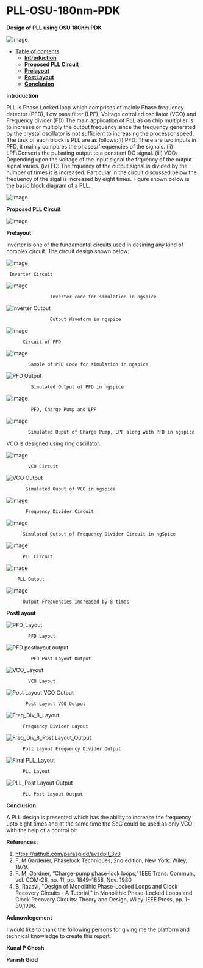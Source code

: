 # PLL-OSU-180nm-PDK
**Design of PLL using OSU 180nm PDK**

![image](https://user-images.githubusercontent.com/92794189/137905301-931cca11-2a86-4da9-9463-8f77f6ea9b0f.png)
* [Table of contents](#gh-md-toc)
   * [**Introduction**](#table-of-contents)
   * [**Proposed PLL Circuit**](#installation)
   * [**Prelayout**](#installation)
   * [**PostLayout**](#usage)
   * [**Conclusion**](#stdin)

**Introduction**

PLL is Phase Locked loop which comprises of mainly Phase frequency detector (PFD), Low pass filter (LPF), Voltage cotrolled oscillator (VCO) and Frequency divider (FD).The main application of PLL as on chip multiplier is to increase or multiply the output frequency since the frequency generated by the crystal oscillator is not sufficient to increasing the processor speed. The task of each block is PLL are as follows:(i) PFD: There are two inputs in PFD, it mainly compares the phases/frequencies of the signals. (ii) LPF:Converts the pulsating output to a constant DC signal. (iii) VCO: Depending upon the voltage of the input signal the frquency of the output signal varies. (iv) FD: The frquency of the output signal is divided by the number of times it is increased. Particular in the circuit discussed below the frequency of the sigal is increased by eight times. Figure shown below is the basic block diagram of a PLL.

![image](https://user-images.githubusercontent.com/92794189/137946255-366f9d4c-726a-465a-bc7c-3cc6dc326aa2.png)
 
 **Proposed PLL Circuit**
 
 ![image](https://user-images.githubusercontent.com/92794189/137950158-e6da70cd-f031-42c5-a071-43d4f97335e2.png)
 
 **Prelayout**
 
 Inverter is one of the fundamental circuits used in desining any kind of complex circuit. The circuit design shown below:
 
 ![image](https://user-images.githubusercontent.com/92794189/137951622-72e18c8c-2536-4677-b391-2830ec0e3c38.png)
  
     Inverter Circuit
 
 ![image](https://user-images.githubusercontent.com/92794189/137951397-10ae7556-8a73-4fb1-8635-1d49e9c19685.png)
 
                    Inverter code for simulation in ngspice
                    
 ![Inverter Output](https://user-images.githubusercontent.com/92794189/137951684-9311ef22-6218-424e-becb-e7d5d3996943.PNG)
            
                    Output Waveform in ngspice
                    
 ![image](https://user-images.githubusercontent.com/92794189/137953277-3c67786b-4b2d-4bc3-85f9-a5776ede7e85.png)
  
          Circuit of PFD 
 ![image](https://user-images.githubusercontent.com/92794189/137954021-238b4a2b-b0e3-4045-b5a0-ff9b470f510a.png)
 
            Sample of PFD Code for simulation in ngspice
 
 ![PFD Output](https://user-images.githubusercontent.com/92794189/137953438-742ac560-5c75-4758-9a33-650ed16a5562.PNG)

             Simulated Output of PFD in ngspice
             
 ![image](https://user-images.githubusercontent.com/92794189/137956981-218d8436-c07b-4642-b5a3-93c3095d0776.png)

             PFD, Charge Pump and LPF

![image](https://user-images.githubusercontent.com/92794189/137955263-2fb31e60-3da1-4906-9d43-e5fb3ae1ffdf.png)

            Simulated Ouput of Charge Pump, LPF along with PFD in ngspice
            
  VCO is designed using ring oscillator.
  
  ![image](https://user-images.githubusercontent.com/92794189/137957877-de4fd8ea-78db-4a94-96d1-dc22354ab073.png)

            VCO Circuit
            
 ![VCO Output](https://user-images.githubusercontent.com/92794189/137957433-f519a37b-c390-4b16-b531-cd33e6eee050.PNG)
 
           Simulated Ouput of VCO in ngspice
           
 ![image](https://user-images.githubusercontent.com/92794189/137958235-c8737f0f-1d35-431e-9461-ba17ee7237e9.png)
 
           Frequency Divider Circuit
           
 ![image](https://user-images.githubusercontent.com/92794189/137958636-f8d468d6-a2a4-4326-8b79-6e6ba33820fa.png)
 
          Simulated Output of Frequency Divider Circuit in ngSpice
          
 ![image](https://user-images.githubusercontent.com/92794189/137959399-2bfaad45-6846-4e27-ae91-251305432b46.png)
 
          PLL Circuit
          
 ![image](https://user-images.githubusercontent.com/92794189/137959946-29191376-c3f5-4ad4-ac2b-fe832aea3974.png)

        PLL Output
        
  ![image](https://user-images.githubusercontent.com/92794189/137960792-4647d963-cce6-43c6-8c30-56797ff11b3e.png)

          Output Frequencies increased by 8 times
          
 **PostLayout**
 
 ![PFD_Layout](https://user-images.githubusercontent.com/92794189/137959730-e30a0ebc-68e2-400b-a6ce-9e2e322cef39.PNG)
            
            PFD Layout
            
 ![PFD postlayout output](https://user-images.githubusercontent.com/92794189/137960908-19085c0a-fc5f-4057-8f71-f6f6cd4d6ddd.PNG)

             PFD Post Layout Output          

 ![VCO_Layout](https://user-images.githubusercontent.com/92794189/137961071-1484c907-363b-4400-a392-2e93665450d6.PNG)

            VCO Layout
            
 ![Post Layout VCO Output](https://user-images.githubusercontent.com/92794189/137961169-caadb75a-3109-4e1c-8515-e1e6a12297f4.PNG)
           
           Post Layout VCO Output
           
 ![Freq_Div_8_Layout](https://user-images.githubusercontent.com/92794189/137961260-5fa75f89-f210-44a6-8795-56a86a3576fa.PNG)
 
          Frequency Divider Layout
          
 ![Freq_Div_8_Post Layout_Output](https://user-images.githubusercontent.com/92794189/137961332-f42711b9-2025-46af-a0fb-58983ad65e6c.PNG)

          Post Layout Frequency Divider Output

![Final PLL_Layout](https://user-images.githubusercontent.com/92794189/137961415-bd5fc8c9-453d-4bf8-acee-4ca8bd0fc9de.PNG)

          PLL Layout
          
![PLL_Post Layout Output](https://user-images.githubusercontent.com/92794189/137961487-cb46af12-568c-4478-9718-7dc8077bd906.PNG)

          PLL Post Layout Output
          
**Conclusion**

A PLL design is presented which has the ability to increase the frequency upto eight times and at the same time the SoC could be used as only VCO with the help of a control bit.


**References:**

1. https://github.com/parasgidd/avsdpll_3v3
2. F. M Gardener, Phaselock Techniques, 2nd edition, New York: Wiley, 1979.
3. F. M. Gardner, “Charge-pump phase-lock loops,” IEEE Trans. Commun., vol. COM-28, no. 11, pp. 1849–1858, Nov. 1980
4. B. Razavi, "Design of Monolithic Phase-Locked Loops and Clock Recovery Circuits - A Tutorial," in Monolithic Phase-Locked Loops and Clock Recovery Circuits: Theory and Design, Wiley-IEEE Press, pp. 1-39,1996.

**Acknowlegement**

I would like to thank the following persons for giving me the platform and technical knowledge to create this report.

**Kunal P Ghosh**

**Parash Gidd**

            

